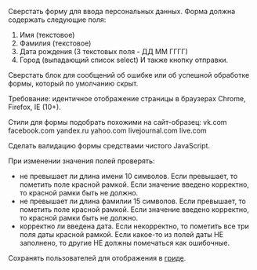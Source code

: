 Сверстать форму для ввода персональных данных.
Форма должна содержать следующие поля:
1. Имя (текстовое)
2. Фамилия (текстовое)
3. Дата рождения (3 текстовых поля - ДД ММ ГГГГ)
4. Город (выпадающий список select)
И также кнопку отправки.

Сверстать блок для сообщений об ошибке или об успешной обработке формы, который по умолчанию скрыт.

Требование: идентичное отображение страницы в браузерах Chrome, Firefox, IE (10+).

Стили для формы подобрать похожими на сайт-образец:
vk.com
facebook.com
yandex.ru
yahoo.com
livejournal.com
live.com

Сделать валидацию формы средствами чистого JavaScript.

При изменении значения полей проверять:
  - не превышает ли длина имени 10 символов. Если превышает, то пометить поле красной рамкой. Если значение введено корректно, то красной рамки быть не должно.
  - не превышает ли длина фамилии 15 символов. Если превышает, то пометить поле красной рамкой. Если значение введено корректно, то красной рамки быть не должно.
  - корректно ли введена дата. Если некорректно, то пометить все три поля даты красной рамкой. 
Если какое-то из полей даты НЕ заполнено, то другие НЕ должны помечаться как ошибочные.

Сохранять пользователей для отображения в [гриде](https://github.com/RagnarGothur/UsersGrid).
